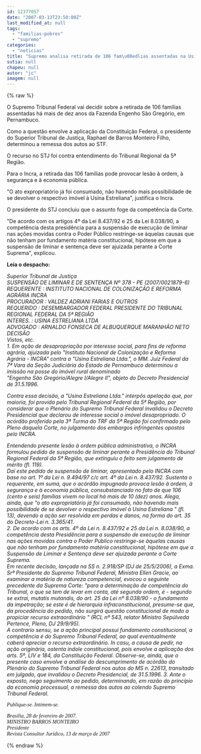 ```yaml
---
id: 12377057
date: "2007-03-13T23:50:00Z"
last_modified_at: null
tags:
  - "familias-pobres"
  - "supremo"
categories:
  - "noticias"
title: "Supremo analisa retirada de 106 fam\u00edlias assentadas na Usina Estreliana"
sutia: null
chapeu: null
autor: "jc"
imagem: null
---
```

{% raw %}
<p>O Supremo Tribunal Federal vai decidir sobre a retirada de 106 fam&iacute;lias assentadas h&aacute; mais de dez anos da Fazenda Engenho S&atilde;o Greg&oacute;rio, em Pernambuco.</p>
<p>Como a quest&atilde;o envolve a aplica&ccedil;&atilde;o da Constitui&ccedil;&atilde;o Federal, o presidente do Superior Tribunal de Justi&ccedil;a, Raphael de Barros Monteiro Filho, determinou a remessa dos autos ao STF.</p>
<p>O recurso no STJ foi contra entendimento do Tribunal Regional da 5&ordf; Regi&atilde;o.</p>
<p>Para o Incra, a retirada das 106 fam&iacute;lias pode provocar les&atilde;o &agrave; ordem, &agrave; seguran&ccedil;a e &agrave; economia p&uacute;blica.</p>
<p>"O ato expropriat&oacute;rio j&aacute; foi consumado, n&atilde;o havendo mais possibilidade de se devolver o respectivo im&oacute;vel &agrave; Usina Estreliana", justifica o Incra.</p>
<p>O presidente do STJ concluiu que o assunto foge da compet&ecirc;ncia da Corte.</p>
<p>"De acordo com os artigos 4&ordm; da Lei 8.437/92 e 25 da Lei 8.038/90, a compet&ecirc;ncia desta presid&ecirc;ncia para a suspens&atilde;o de execu&ccedil;&atilde;o de liminar nas a&ccedil;&otilde;es movidas contra o Poder P&uacute;blico restringe-se &agrave;quelas causas que n&atilde;o tenham por fundamento mat&eacute;ria constitucional, hip&oacute;tese em que a suspens&atilde;o de liminar e senten&ccedil;a deve ser ajuizada perante a Corte Suprema", explicou.</p>
<p><strong>Leia o despacho:</strong></p>
<p><em>Superior Tribunal de Justi&ccedil;a<br />SUSPENS&Atilde;O DE LIMINAR E DE SENTEN&Ccedil;A N&ordm; 378 - PE (2007/0021879-6)<br />REQUERENTE : INSTITUTO NACIONAL DE COLONIZA&Ccedil;&Atilde;O E REFORMA AGR&Aacute;RIA INCRA<br />PROCURADOR : VALDEZ ADRIANI FARIAS E OUTROS<br />REQUERIDO : DESEMBARGADOR FEDERAL PRESIDENTE DO TRIBUNAL<br />REGIONAL FEDERAL DA 5&ordf; REGI&Atilde;O<br />INTERES. : USINA ESTRELIANA LTDA<br />ADVOGADO : ARNALDO FONSECA DE ALBUQUERQUE MARANH&Atilde;O NETO<br />DECIS&Atilde;O<br />Vistos, etc.<br />1. Em a&ccedil;&atilde;o de desapropria&ccedil;&atilde;o por interesse social, para fins de reforma agr&aacute;ria, ajuizada pelo "Instituto Nacional de Coloniza&ccedil;&atilde;o e Reforma Agr&aacute;ria - INCRA" contra a "Usina Estreliana Ltda.", o MM. Juiz Federal da 7&ordf; Vara da Se&ccedil;&atilde;o Judici&aacute;ria do Estado de Pernambuco determinou a imiss&atilde;o na posse do im&oacute;vel rural denominado<br />"Engenho S&atilde;o Greg&oacute;rio/Alegre I/Alegre II", objeto do Decreto Presidencial de 31.5.1996.</em></p>
<p><em>Contra essa decis&atilde;o, a "Usina Estreliana Ltda." interp&ocirc;s apela&ccedil;&atilde;o que, por maioria, foi provida pelo Tribunal Regional Federal da 5&ordf; Regi&atilde;o, por considerar que o Plen&aacute;rio do Supremo Tribunal Federal invalidou o Decreto Presidencial que declarou de interesse social o im&oacute;vel desapropriado. O ac&oacute;rd&atilde;o proferido pela 3&ordf; Turma do TRF da 5&ordf; Regi&atilde;o foi confirmado pelo Pleno daquela Corte, no julgamento dos embargos infringentes opostos pelo INCRA.</em></p>
<p><em>Entendendo presente les&atilde;o &agrave; ordem p&uacute;blica administrativa, o INCRA formulou pedido de suspens&atilde;o de liminar perante a Presid&ecirc;ncia do Tribunal Regional Federal da 5&ordf; Regi&atilde;o, que extinguiu o feito sem julgamento de m&eacute;rito (fl. 119). <br />Da&iacute; este pedido de suspens&atilde;o de liminar, apresentado pelo INCRA com base no art. 1&ordm; da Lei n. 9.494/97 c/c art. 4&ordm; da Lei n. 8.437/92. Sustenta o requerente, em suma, que o ac&oacute;rd&atilde;o impugnado provoca les&atilde;o &agrave; ordem, &agrave; seguran&ccedil;a e &agrave; economia p&uacute;blica, consubstanciado no fato de que 106 (cento e seis) fam&iacute;lias vivem no local h&aacute; mais de 10 (dez) anos. Alega, ainda, que "o ato expropriat&oacute;rio j&aacute; foi consumado, n&atilde;o havendo mais possibilidade de se devolver o respectivo im&oacute;vel &agrave; Usina Estreliana " (fl. 13), devendo a a&ccedil;&atilde;o ser resolvida em perdas e danos, na forma do art. 35 do Decreto-Lei n. 3.365/41.<br />2. De acordo com os arts. 4&ordm; da Lei n. 8.437/92 e 25 da Lei n. 8.038/90, a compet&ecirc;ncia desta Presid&ecirc;ncia para a suspens&atilde;o de execu&ccedil;&atilde;o de liminar nas a&ccedil;&otilde;es movidas contra o Poder P&uacute;blico restringe-se &agrave;quelas causas que n&atilde;o tenham por fundamento mat&eacute;ria constitucional, hip&oacute;tese em que a Suspens&atilde;o de Liminar e Senten&ccedil;a deve ser ajuizada perante a Corte Suprema.<br />Em recente decis&atilde;o, lan&ccedil;ada na SS n. 2.918/SP (DJ de 25/5/2006), a Exma. Sr&ordf; Presidente do Supremo Tribunal Federal, Ministra Ellen Gracie, ao examinar a mat&eacute;ria de natureza competencial, evocou o seguinte precedente da Suprema Corte: "para a determina&ccedil;&atilde;o de compet&ecirc;ncia do Tribunal, o que se tem de levar em conta, at&eacute; segunda ordem, &eacute; - segundo se extrai, mutatis mutandis, do art. 25 da Lei n&ordm; 8.038/90 - o fundamento da impetra&ccedil;&atilde;o; se este &eacute; de hierarquia infraconstitucional, presume-se que, da proced&ecirc;ncia do pedido, n&atilde;o surgir&aacute; quest&atilde;o constitucional de modo a propiciar recurso extraordin&aacute;rio " (RCL n&ordm; 543, relator Ministro Sep&uacute;lveda Pertence, Pleno, DJ 29/9/95).<br />A contrario sensu, se a a&ccedil;&atilde;o principal possui fundamento constitucional, a compet&ecirc;ncia &eacute; do Supremo Tribunal Federal, ao qual eventualmente caber&aacute; apreciar o recurso extraordin&aacute;rio. In casu, a causa de pedir, na a&ccedil;&atilde;o origin&aacute;ria, ostenta &iacute;ndole constitucional, pois envolve a aplica&ccedil;&atilde;o dos arts. 5&ordm;, LIV e 184, da Constitui&ccedil;&atilde;o Federal. Observe-se, ainda, que o presente caso envolve a an&aacute;lise do descumprimento de ac&oacute;rd&atilde;o do Plen&aacute;rio do Supremo Tribunal Federal nos autos do MS n. 22613, transitado em julgado, que invalidou o Decreto Presidencial, de 31.5.1996. 3. Ante o exposto, nego seguimento ao pedido, determinando, em raz&atilde;o do princ&iacute;pio da economia processual, a remessa dos autos ao colendo Supremo Tribunal Federal.</em></p>
<p><span style="font-family: Verdana;"><em>Publique-se. Intimem-se.</em></span></p>
<p><span style="font-family: Verdana;"><em>Bras&iacute;lia, 28 de fevereiro de 2007.<br />MINISTRO BARROS MONTEIRO<br />Presidente<br />Revista Consultor Jur&iacute;dico, 13 de mar&ccedil;o de 2007</em> <br /></span></p>
{% endraw %}